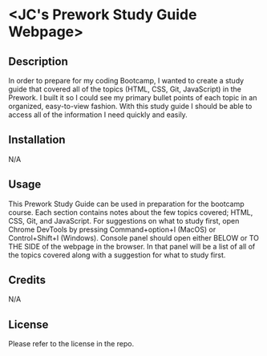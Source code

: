 # <JC's Prework Study Guide Webpage>

## Description

In order to prepare for my coding Bootcamp, I wanted to create a study guide that covered all of the topics (HTML, CSS, Git, JavaScript) in the Prework. I built it so I could see my primary bullet points of each topic in an organized, easy-to-view fashion. With  this study guide I should be able to access all of the information I need quickly and easily. 


## Installation

N/A

## Usage

This Prework Study Guide can be used in preparation for the bootcamp course. Each section contains notes about the few topics covered; HTML, CSS, Git, and JavaScript. For suggestions on what to study first, open Chrome DevTools by pressing Command+option+I (MacOS) or Control+Shift+I (Windows). Console panel should open either BELOW or TO THE SIDE of the webpage in the browser. In that panel will be a list of all of the topics covered along with a suggestion for what to study first. 

## Credits

N/A

## License

Please refer to the license in the repo.
